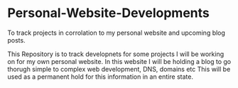 # Personal-Website-Developments
To track projects in corrolation to my personal website and upcoming blog posts. 

This Repository is to track developnets for some projects I will be working on for my own personal website. 
In this website I will be holding a blog to go thorugh simple to complex web development, DNS, domains etc
This will be used as a permanent hold for this information in an entire state. 
